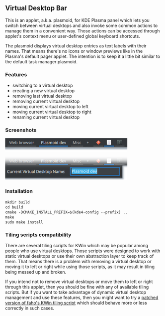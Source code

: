 ## Virtual Desktop Bar
This is an applet, a.k.a. plasmoid, for KDE Plasma panel which lets you switch between virtual desktops and also invoke some common actions to manage them in a convenient way. Those actions can be accessed through applet's context menu or user-defined global keyboard shortcuts.

The plasmoid displays virtual desktop entries as text labels with their names. That means there's no icons or window previews like in the Plasma's default pager applet. The intention is to keep it a little bit similar to the default task manager plasmoid.

### Features
* switching to a virtual desktop
* creating a new virtual desktop
* removing last virtual desktop
* removing current virtual desktop
* moving current virtual desktop to left
* moving current virtual desktop to right
* renaming current virtual desktop

### Screenshots
![](screenshot.png)

![](screenshot2.png)

### Installation
```
mkdir build
cd build
cmake -DCMAKE_INSTALL_PREFIX=$(kde4-config --prefix) ..
make
sudo make install
```
### Tiling scripts compatibility
There are several tiling scripts for KWin which may be popular among people who use virtual desktops. Those scripts were designed to work with static virtual desktops or use their own abstraction layer to keep track of them. That means there is a problem with removing a virtual desktop or moving it to left or right while using those scripts, as it may result in tiling being messed up and broken.

If you intend not to remove virtual desktops or move them to left or right through this applet, then you should be fine with any of available tiling scripts. But if you want to take advantage of dynamic virtual desktop management and use these features, then you might want to try a [patched version of faho's KWin tiling script](https://github.com/wsdfhjxc/kwin-tiling/tree/refresh-tiles) which should behave more or less correctly in such cases.
